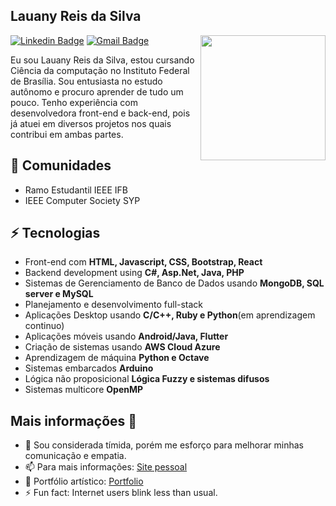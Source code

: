 <h2>Lauany Reis da Silva</h2>

<img align='right' src='https://user-images.githubusercontent.com/5713670/87202985-820dcb80-c2b6-11ea-9f56-7ec461c497c3.gif' width='200"'>

[![Linkedin Badge](https://img.shields.io/badge/-harshkumarkhatri-blue?style=flat-square&logo=Linkedin&logoColor=white&link=https://www.linkedin.com/in/lauany-reis-da-silva-569870119/)](https://www.linkedin.com/in/lauany-reis-da-silva-569870119/) 
[![Gmail Badge](https://img.shields.io/badge/-mailharshkhatri@gmail.com-c14438?style=flat-square&logo=Gmail&logoColor=white&link=mailto:lauanyrs1997@gmail.com)](mailto:LauanyRS1997@gmail.com)

Eu sou Lauany Reis da Silva, estou cursando Ciência da computação no Instituto Federal de Brasília. Sou entusiasta no estudo autônomo e procuro aprender de tudo um pouco. Tenho experiência com desenvolvedora front-end e back-end, pois já atuei em diversos projetos nos quais contribui em ambas partes.

## 👯 Comunidades
* Ramo Estudantil IEEE IFB 
* IEEE Computer Society SYP

## ⚡ Tecnologias

- Front-end com **HTML, Javascript, CSS, Bootstrap, React**
- Backend development using **C#, Asp.Net, Java, PHP**
- Sistemas de Gerenciamento de Banco de Dados usando **MongoDB, SQL server e MySQL**
- Planejamento e desenvolvimento full-stack
- Aplicações Desktop usando **C/C++, Ruby e Python**(em aprendizagem continuo)
- Aplicações móveis usando **Android/Java, Flutter**
- Criação de sistemas usando **AWS Cloud Azure**
- Aprendizagem de máquina  **Python e Octave**
- Sistemas embarcados **Arduino**
- Lógica não proposicional **Lógica Fuzzy e sistemas difusos**
- Sistemas multicore **OpenMP**

## Mais informações 🤔

- 💬 Sou considerada tímida, porém me esforço para melhorar minhas comunicação e empatia.
- 📫 Para mais informações: [Site pessoal](https://lawniet.github.io/)
- 🎯 Portfólio artístico: [Portfolio](https://portifolio-oline.webnode.com/)
- ⚡ Fun fact: Internet users blink less than usual.
